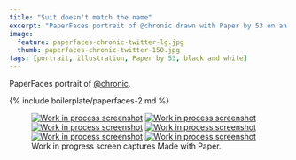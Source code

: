```yaml
---
title: "Suit doesn't match the name"
excerpt: "PaperFaces portrait of @chronic drawn with Paper by 53 on an iPad."
image: 
  feature: paperfaces-chronic-twitter-lg.jpg
  thumb: paperfaces-chronic-twitter-150.jpg
tags: [portrait, illustration, Paper by 53, black and white]
---
```


PaperFaces portrait of [@chronic](http://twitter.com/chronic).

{% include boilerplate/paperfaces-2.md %}

<figure class="third">
	<a href="{{ site.url }}/assets/images/paperfaces-chronic-process-1-lg.jpg"><img src="{{ site.url }}/assets/images/paperfaces-chronic-process-1-600.jpg" alt="Work in process screenshot"></a>
	<a href="{{ site.url }}/assets/images/paperfaces-chronic-process-2-lg.jpg"><img src="{{ site.url }}/assets/images/paperfaces-chronic-process-2-600.jpg" alt="Work in process screenshot"></a>
	<a href="{{ site.url }}/assets/images/paperfaces-chronic-process-3-lg.jpg"><img src="{{ site.url }}/assets/images/paperfaces-chronic-process-3-600.jpg" alt="Work in process screenshot"></a>
	<a href="{{ site.url }}/assets/images/paperfaces-chronic-process-4-lg.jpg"><img src="{{ site.url }}/assets/images/paperfaces-chronic-process-4-600.jpg" alt="Work in process screenshot"></a>
	<a href="{{ site.url }}/assets/images/paperfaces-chronic-process-5-lg.jpg"><img src="{{ site.url }}/assets/images/paperfaces-chronic-process-5-600.jpg" alt="Work in process screenshot"></a>
	<a href="{{ site.url }}/assets/images/paperfaces-chronic-process-5-lg.jpg"><img src="{{ site.url }}/assets/images/paperfaces-chronic-process-5-600.jpg" alt="Work in process screenshot"></a>
	<figcaption>Work in progress screen captures Made with Paper.</figcaption>
</figure>